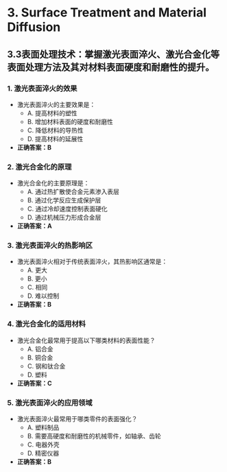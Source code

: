 # 3. **Surface Treatment and Material Diffusion**
## 3.3**表面处理技术**：掌握激光表面淬火、激光合金化等表面处理方法及其对材料表面硬度和耐磨性的提升。
### 1. **激光表面淬火的效果**
   - 激光表面淬火的主要效果是：
     - A. 提高材料的塑性
     - B. 增加材料表面的硬度和耐磨性
     - C. 降低材料的导热性
     - D. 提高材料的延展性
   - **正确答案：B**

### 2. **激光合金化的原理**
   - 激光合金化的主要原理是：
     - A. 通过热扩散使合金元素渗入表层
     - B. 通过化学反应生成保护层
     - C. 通过冷却速度控制表面硬化
     - D. 通过机械压力形成合金层
   - **正确答案：A**

### 3. **激光表面淬火的热影响区**
   - 激光表面淬火相对于传统表面淬火，其热影响区通常是：
     - A. 更大
     - B. 更小
     - C. 相同
     - D. 难以控制
   - **正确答案：B**

### 4. **激光合金化的适用材料**
   - 激光合金化最常用于提高以下哪类材料的表面性能？
     - A. 铝合金
     - B. 铜合金
     - C. 钢和钛合金
     - D. 塑料
   - **正确答案：C**

### 5. **激光表面淬火的应用领域**
   - 激光表面淬火最常用于哪类零件的表面强化？
     - A. 塑料制品
     - B. 需要高硬度和耐磨性的机械零件，如轴承、齿轮
     - C. 电器外壳
     - D. 精密仪器
   - **正确答案：B**